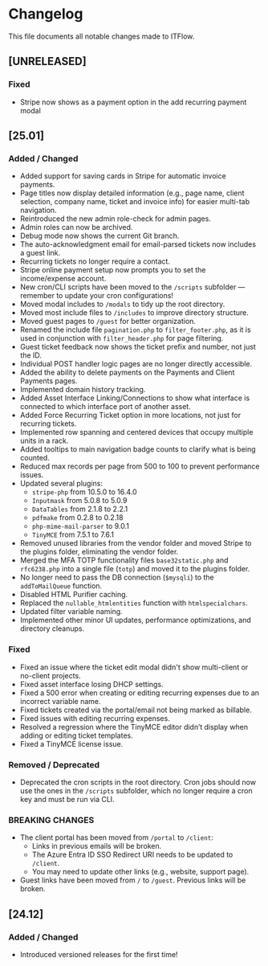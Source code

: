 # Changelog

This file documents all notable changes made to ITFlow.

## [UNRELEASED]

### Fixed
- Stripe now shows as a payment option in the add recurring payment modal

## [25.01]

### Added / Changed
- Added support for saving cards in Stripe for automatic invoice payments.
- Page titles now display detailed information (e.g., page name, client selection, company name, ticket and invoice info) for easier multi-tab navigation.
- Reintroduced the new admin role-check for admin pages.
- Admin roles can now be archived.
- Debug mode now shows the current Git branch.
- The auto-acknowledgment email for email-parsed tickets now includes a guest link.
- Recurring tickets no longer require a contact.
- Stripe online payment setup now prompts you to set the income/expense account.
- New cron/CLI scripts have been moved to the `/scripts` subfolder — remember to update your cron configurations!
- Moved modal includes to `/modals` to tidy up the root directory.
- Moved most include files to `/includes` to improve directory structure.
- Moved guest pages to `/guest` for better organization.
- Renamed the include file `pagination.php` to `filter_footer.php`, as it is used in conjunction with `filter_header.php` for page filtering.
- Guest ticket feedback now shows the ticket prefix and number, not just the ID.
- Individual POST handler logic pages are no longer directly accessible.
- Added the ability to delete payments on the Payments and Client Payments pages.
- Implemented domain history tracking.
- Added Asset Interface Linking/Connections to show what interface is connected to which interface port of another asset.
- Added Force Recurring Ticket option in more locations, not just for recurring tickets.
- Implemented row spanning and centered devices that occupy multiple units in a rack.
- Added tooltips to main navigation badge counts to clarify what is being counted.
- Reduced max records per page from 500 to 100 to prevent performance issues.
- Updated several plugins:
  - `stripe-php` from 10.5.0 to 16.4.0
  - `Inputmask` from 5.0.8 to 5.0.9
  - `DataTables` from 2.1.8 to 2.2.1
  - `pdfmake` from 0.2.8 to 0.2.18
  - `php-mime-mail-parser` to 9.0.1
  - `TinyMCE` from 7.5.1 to 7.6.1
- Removed unused libraries from the vendor folder and moved Stripe to the plugins folder, eliminating the vendor folder.
- Merged the MFA TOTP functionality files `base32static.php` and `rfc6238.php` into a single file (`totp`) and moved it to the plugins folder.
- No longer need to pass the DB connection (`$mysqli`) to the `addToMailQueue` function.
- Disabled HTML Purifier caching.
- Replaced the `nullable_htmlentities` function with `htmlspecialchars`.
- Updated filter variable naming.
- Implemented other minor UI updates, performance optimizations, and directory cleanups.

### Fixed
- Fixed an issue where the ticket edit modal didn't show multi-client or no-client projects.
- Fixed asset interface losing DHCP settings.
- Fixed a 500 error when creating or editing recurring expenses due to an incorrect variable name.
- Fixed tickets created via the portal/email not being marked as billable.
- Fixed issues with editing recurring expenses.
- Resolved a regression where the TinyMCE editor didn’t display when adding or editing ticket templates.
- Fixed a TinyMCE license issue.

### Removed / Deprecated
- Deprecated the cron scripts in the root directory. Cron jobs should now use the ones in the `/scripts` subfolder, which no longer require a cron key and must be run via CLI.

### BREAKING CHANGES
- The client portal has been moved from `/portal` to `/client`:
  - Links in previous emails will be broken.
  - The Azure Entra ID SSO Redirect URI needs to be updated to `/client`.
  - You may need to update other links (e.g., website, support page).
- Guest links have been moved from `/` to `/guest`. Previous links will be broken.

## [24.12]

### Added / Changed
- Introduced versioned releases for the first time!